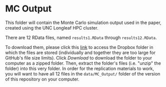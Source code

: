 # MC Output

This folder will contain the Monte Carlo simulation output used in the paper,
created using the UNC Longleaf HPC cluster.

There are 12 RData files, named `results1.RData` through `results12.RData`.

To download them, please click this
[link](https://www.dropbox.com/sh/1j8rj3jfbd0mkbo/AABwxaanbp_YlMkGG9jZ6hnUa?dl=0)
to access the Dropbox folder in which the files are stored (individually and
together they are too large for GitHub's file size limits). Click *Download*
to download the folder to your computer as a zipped folder. Then, extract the 
folder's files (i.e. "unzip" the folder) into this very folder. In order for
the replication materials to work, you will want to have all 12 files in
the `data/MC_Output/` folder of the version of this repository on your computer.
